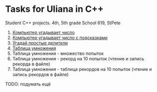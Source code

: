 # Tasks for Uliana in C++

Student C++ projects.
4th, 5th grade
School 619, StPete

1. [Компьютер угадывает число](01-computer-guesses-the-number/task.md)
2. [Компьютер угадывает число c подсказками](02-computer-guesses-the-number-with-hints/task.md)
3. [Угадай простые делители](03-guess-the-simple-dividors/task.md)
4. [Таблица умножения](04-multiplication-table/task.md)
5. Таблица умножения - множество попыток
6. Таблица умножения - рекорд на 10 попыток (чтение и запись рекорда в файле)
7. Таблица умножения - таблица рекордов на 10 попыток (чтение и запись рекордов в файле)

TODO: подумать ещё